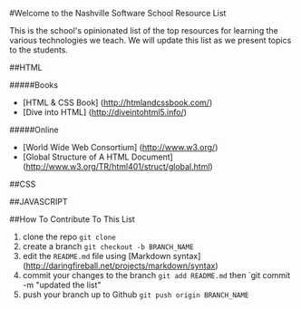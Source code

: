 #Welcome to the Nashville Software School Resource List

This is the school's opinionated list of the top resources for learning the various technologies we teach.  We will update this list as we present topics to the students.

##HTML

#####Books
* [HTML & CSS Book] (http://htmlandcssbook.com/)
* [Dive into HTML] (http://diveintohtml5.info/)

#####Online
* [World Wide Web Consortium] (http://www.w3.org/)
* [Global Structure of A HTML Document] (http://www.w3.org/TR/html401/struct/global.html)

##CSS

##JAVASCRIPT

##How To Contribute To This List

1. clone the repo `git clone `
2. create a branch `git checkout -b BRANCH_NAME`
3. edit the `README.md` file using [Markdown syntax] (http://daringfireball.net/projects/markdown/syntax)
4. commit your changes to the branch `git add README.md` then `git commit -m "updated the list"
5. push your branch up to Github `git push origin BRANCH_NAME`

